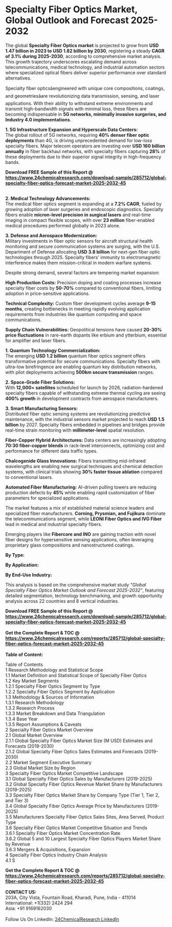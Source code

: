 <h1>Specialty Fiber Optics Market, Global Outlook and Forecast 2025-2032</h1><p>The global <strong>Specialty Fiber Optics market</strong> is projected to grow from <strong>USD 1.47 billion in 2023 to USD 1.82 billion by 2030</strong>, registering a steady <strong>CAGR of 3.1% during 2025-2030</strong>, according to comprehensive market analysis. This growth trajectory underscores escalating demand across telecommunications, medical technology, and industrial automation sectors where specialized optical fibers deliver superior performance over standard alternatives.</p><p>Specialty fiber opticsâengineered with unique core compositions, coatings, and geometriesâare revolutionizing data transmission, sensing, and laser applications. With their ability to withstand extreme environments and transmit high-bandwidth signals with minimal loss, these fibers are becoming indispensable in <strong>5G networks, minimally invasive surgeries, and Industry 4.0 implementations</strong>.</p><p><strong>1. 5G Infrastructure Expansion and Hyperscale Data Centers:</strong><br>
The global rollout of 5G networks, requiring <strong>40% denser fiber optic deployments</strong> than 4G, is driving unprecedented demand for low-loss specialty fibers. Major telecom operators are investing over <strong>USD 160 billion annually</strong> in fiber backhaul networks, with specialty fibers capturing <strong>28%</strong> of these deployments due to their superior signal integrity in high-frequency bands.</p><div><b>Download FREE Sample of this Report @ 
            <a href="https://www.24chemicalresearch.com/download-sample/285712/global-specialty-fiber-optics-forecast-market-2025-2032-45">
            https://www.24chemicalresearch.com/download-sample/285712/global-specialty-fiber-optics-forecast-market-2025-2032-45</a></b></div><br><p><strong>2. Medical Technology Advancements:</strong><br>
The medical fiber optics segment is expanding at a <strong>7.2% CAGR</strong>, fueled by growing adoption of laser surgeries and endoscopic diagnostics. Specialty fibers enable <strong>micron-level precision in surgical lasers</strong> and real-time imaging in compact flexible scopes, with over <strong>23 million</strong> fiber-enabled medical procedures performed globally in 2023 alone.</p><p><strong>3. Defense and Aerospace Modernization:</strong><br>
Military investments in fiber optic sensors for aircraft structural health monitoring and secure communication systems are surging, with the U.S. Department of Defense allocating <strong>USD 3.8 billion</strong> for next-gen fiber optic technologies through 2025. Specialty fibers' immunity to electromagnetic interference makes them mission-critical in modern warfare systems.</p><p>Despite strong demand, several factors are tempering market expansion:</p><p><strong>High Production Costs:</strong> Precision doping and coating processes increase specialty fiber costs by <strong>50-70%</strong> compared to conventional fibers, limiting adoption in price-sensitive applications.</p><p><strong>Technical Complexity:</strong> Custom fiber development cycles average <strong>9-15 months</strong>, creating bottlenecks in meeting rapidly evolving application requirements from industries like quantum computing and space communications.</p><p><strong>Supply Chain Vulnerabilities:</strong> Geopolitical tensions have caused <strong>20-30% price fluctuations</strong> in rare-earth dopants like erbium and ytterbium, essential for amplifier and laser fibers.</p><p><strong>1. Quantum Technology Commercialization:</strong><br>
The emerging <strong>USD 1.2 billion</strong> quantum fiber optics segment offers transformative potential for secure communications. Specialty fibers with ultra-low birefringence are enabling quantum key distribution networks, with pilot deployments achieving <strong>500km secure transmission</strong> ranges.</p><p><strong>2. Space-Grade Fiber Solutions:</strong><br>
With <strong>12,000+ satellites</strong> scheduled for launch by 2026, radiation-hardened specialty fibers capable of withstanding extreme thermal cycling are seeing <strong>400% growth</strong> in development contracts from aerospace manufacturers.</p><p><strong>3. Smart Manufacturing Sensors:</strong><br>
Distributed fiber optic sensing systems are revolutionizing predictive maintenance, with the industrial sensors market projected to reach <strong>USD 1.5 billion</strong> by 2027. Specialty fibers embedded in pipelines and bridges provide real-time strain monitoring with <strong>millimeter-level</strong> spatial resolution.</p><p><strong>Fiber-Copper Hybrid Architectures:</strong>  
    Data centers are increasingly adopting <strong>70:30 fiber-copper blends</strong> in rack-level interconnects, optimizing cost and performance for different data traffic types.</p><p><strong>Chalcogenide Glass Innovations:</strong>  
    Fibers transmitting mid-infrared wavelengths are enabling new surgical techniques and chemical detection systems, with clinical trials showing <strong>30% faster tissue ablation</strong> compared to conventional lasers.</p><p><strong>Automated Fiber Manufacturing:</strong>  
    AI-driven pulling towers are reducing production defects by <strong>45%</strong> while enabling rapid customization of fiber parameters for specialized applications.</p><p>The market features a mix of established material science leaders and specialized fiber manufacturers. <strong>Corning, Prysmian, and Fujikura</strong> dominate the telecommunications segment, while <strong>LEONI Fiber Optics and IVG Fiber</strong> lead in medical and industrial specialty fibers.</p><p>Emerging players like <strong>Fibercore and INO</strong> are gaining traction with novel fiber designs for hypersensitive sensing applications, often leveraging proprietary glass compositions and nanostructured coatings.</p><p><strong>By Type:</strong></p><p><strong>By Application:</strong></p><p><strong>By End-Use Industry:</strong></p><p>This analysis is based on the comprehensive market study <em>"Global Specialty Fiber Optics Market Outlook and Forecast 2025-2032"</em>, featuring detailed segmentation, technology benchmarking, and growth opportunity analysis across 22 countries and 8 vertical industries.</p><div><b>Download FREE Sample of this Report @ 
            <a href="https://www.24chemicalresearch.com/download-sample/285712/global-specialty-fiber-optics-forecast-market-2025-2032-45">
            https://www.24chemicalresearch.com/download-sample/285712/global-specialty-fiber-optics-forecast-market-2025-2032-45</a></b></div><br><div><b>Get the Complete Report & TOC @ 
            <a href="https://www.24chemicalresearch.com/reports/285712/global-specialty-fiber-optics-forecast-market-2025-2032-45">
            https://www.24chemicalresearch.com/reports/285712/global-specialty-fiber-optics-forecast-market-2025-2032-45</a></b></div><br>
            <b>Table of Content:</b><p>Table of Contents<br />
1 Research Methodology and Statistical Scope<br />
1.1 Market Definition and Statistical Scope of Specialty Fiber Optics<br />
1.2 Key Market Segments<br />
1.2.1 Specialty Fiber Optics Segment by Type<br />
1.2.2 Specialty Fiber Optics Segment by Application<br />
1.3 Methodology & Sources of Information<br />
1.3.1 Research Methodology<br />
1.3.2 Research Process<br />
1.3.3 Market Breakdown and Data Triangulation<br />
1.3.4 Base Year<br />
1.3.5 Report Assumptions & Caveats<br />
2 Specialty Fiber Optics Market Overview<br />
2.1 Global Market Overview<br />
2.1.1 Global Specialty Fiber Optics Market Size (M USD) Estimates and Forecasts (2019-2030)<br />
2.1.2 Global Specialty Fiber Optics Sales Estimates and Forecasts (2019-2030)<br />
2.2 Market Segment Executive Summary<br />
2.3 Global Market Size by Region<br />
3 Specialty Fiber Optics Market Competitive Landscape<br />
3.1 Global Specialty Fiber Optics Sales by Manufacturers (2019-2025)<br />
3.2 Global Specialty Fiber Optics Revenue Market Share by Manufacturers (2019-2025)<br />
3.3 Specialty Fiber Optics Market Share by Company Type (Tier 1, Tier 2, and Tier 3)<br />
3.4 Global Specialty Fiber Optics Average Price by Manufacturers (2019-2025)<br />
3.5 Manufacturers Specialty Fiber Optics Sales Sites, Area Served, Product Type<br />
3.6 Specialty Fiber Optics Market Competitive Situation and Trends<br />
3.6.1 Specialty Fiber Optics Market Concentration Rate<br />
3.6.2 Global 5 and 10 Largest Specialty Fiber Optics Players Market Share by Revenue<br />
3.6.3 Mergers & Acquisitions, Expansion<br />
4 Specialty Fiber Optics Industry Chain Analysis<br />
4.1 S</p><div><b>Get the Complete Report & TOC @ 
            <a href="https://www.24chemicalresearch.com/reports/285712/global-specialty-fiber-optics-forecast-market-2025-2032-45">
            https://www.24chemicalresearch.com/reports/285712/global-specialty-fiber-optics-forecast-market-2025-2032-45</a></b></div><br><b>CONTACT US:</b><br>
            203A, City Vista, Fountain Road, Kharadi, Pune, India - 411014<br>
            International: +1(332) 2424 294<br>
            Asia: +91 9169162030 <br><br>
            Follow Us On LinkedIn: <a href="https://www.linkedin.com/company/24chemicalresearch/">24ChemicalResearch LinkedIn</a>